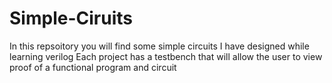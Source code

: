 # Simple-Ciruits

In this repsoitory you will find some simple circuits I have designed while learning verilog
Each project has a testbench that will allow the user to view proof of a functional program and circuit
